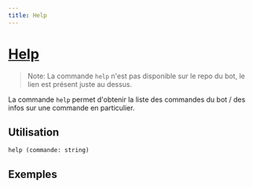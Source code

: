 ```yaml
---
title: Help
---
```

# [Help](https://github.com/discordjs-moka/moka/blob/main/src/commands/bot/help.ts)
> Note: La commande `help` n'est pas disponible sur le repo du bot, le lien est présent juste au dessus.

La commande `help` permet d'obtenir la liste des commandes du bot / des infos sur une commande en particulier.
## Utilisation
```
help (commande: string)
```
## Exemples